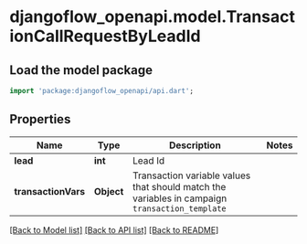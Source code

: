 # djangoflow_openapi.model.TransactionCallRequestByLeadId

## Load the model package
```dart
import 'package:djangoflow_openapi/api.dart';
```

## Properties
Name | Type | Description | Notes
------------ | ------------- | ------------- | -------------
**lead** | **int** | Lead Id | 
**transactionVars** | **Object** | Transaction variable values that should match the variables in campaign `transaction_template` | 

[[Back to Model list]](../README.md#documentation-for-models) [[Back to API list]](../README.md#documentation-for-api-endpoints) [[Back to README]](../README.md)


